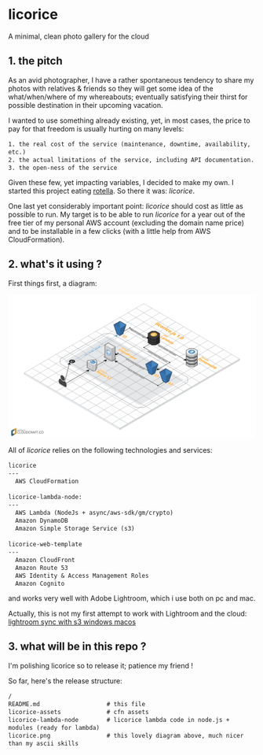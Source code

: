 # licorice
A minimal, clean photo gallery for the cloud
## 1. the pitch
  As an avid photographer, I have a rather spontaneous tendency to share my
  photos with relatives & friends so they will get some idea of the what/when/where
  of my whereabouts; eventually satisfying their thirst for possible destination in
  their upcoming vacation.

  I wanted to use something already existing, yet, in most cases, the price to
  pay for that freedom is usually hurting on many levels:

    1. the real cost of the service (maintenance, downtime, availability, etc.)
    2. the actual limitations of the service, including API documentation.
    3. the open-ness of the service

  Given these few, yet impacting variables, I decided to make my own. I started
  this project eating [rotella](http://davini.co/candy_rotella "rotella"). So
  there it was: _licorice_.

  One last yet considerably important point: _licorice_ should cost as little as
  possible to run. My target is to be able to run _licorice_ for a year out of
  the free tier of my personal AWS account (excluding the domain name price) and
  to be installable in a few clicks (with a little help from AWS CloudFormation).

## 2. what's it using ?
  First things first, a diagram:

  ![licorice](licorice.png "licorice")

  All of _licorice_ relies on the following technologies and services:

    licorice
    ---
      AWS CloudFormation

    licorice-lambda-node:
    ---
      AWS Lambda (NodeJs + async/aws-sdk/gm/crypto)
      Amazon DynamoDB
      Amazon Simple Storage Service (s3)

    licorice-web-template
    ---
      Amazon CloudFront
      Amazon Route 53
      AWS Identity & Access Management Roles
      Amazon Cognito

  and works very well with Adobe Lightroom, which i use both on pc and mac.

  Actually, this is not my first attempt to work with Lightroom and the cloud:
  [lightroom sync with s3 windows macos](https://nuage.ninja/lightroom-sync-with-s3-windows-macos/index.html "lightroom sync with s3 windows macos")

## 3. what will be in this repo ?
  I'm polishing licorice so to release it; patience my friend !

  So far, here's the release structure:

    /
    README.md                   # this file
    licorice-assets             # cfn assets
    licorice-lambda-node        # licorice lambda code in node.js + modules (ready for lambda)
    licorice.png                # this lovely diagram above, much nicer than my ascii skills
